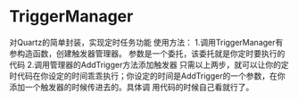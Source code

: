 # TriggerManager
对Quartz的简单封装，实现定时任务功能
使用方法：
1.调用TriggerManager有参构造函数，创建触发器管理器。
  参数是一个委托，该委托就是你定时要执行的代码
2.调用管理器的AddTrigger方法添加触发器
只需以上两步，就可以让你的定时代码在你设定的时间乖乖执行；你设定的时间是AddTrigger的一个参数，在你添加一个触发器的时候传进去的。具体调
用代码的时候自己看就行了。
